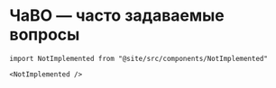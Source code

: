 # ЧаВО — часто задаваемые вопросы

```mdx-code-block
import NotImplemented from "@site/src/components/NotImplemented"

<NotImplemented />
```
